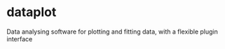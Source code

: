 dataplot
========

Data analysing software for plotting and fitting data, with a flexible plugin interface
